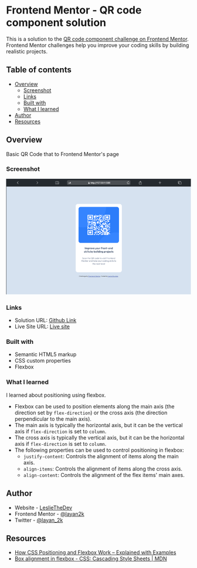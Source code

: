 # Frontend Mentor - QR code component solution

This is a solution to the [QR code component challenge on Frontend Mentor](https://www.frontendmentor.io/challenges/qr-code-component-iux_sIO_H). Frontend Mentor challenges help you improve your coding skills by building realistic projects.

## Table of contents

- [Overview](#overview)
  - [Screenshot](#screenshot)
  - [Links](#links)
  - [Built with](#built-with)
  - [What I learned](#what-i-learned)
- [Author](#author)
- [Resources](#resources)

## Overview

Basic QR Code that to Frontend Mentor's page

### Screenshot

![screenshot](./screenshot.png)

### Links

- Solution URL: [Github Link](https://github.com/layan2k/qr-code-component-main)
- Live Site URL:  [Live site](https://qr-code-component-main-blond.vercel.app/)

### Built with

- Semantic HTML5 markup
- CSS custom properties
- Flexbox

### What I learned

I learned about positioning using flexbox.

- Flexbox can be used to position elements along the main axis (the direction set by `flex-direction`) or the cross axis (the direction perpendicular to the main axis).
- The main axis is typically the horizontal axis, but it can be the vertical axis if `flex-direction` is set to `column`.
- The cross axis is typically the vertical axis, but it can be the horizontal axis if `flex-direction` is set to `column`.
- The following properties can be used to control positioning in flexbox:
  - `justify-content`: Controls the alignment of items along the main axis.
  - `align-items`: Controls the alignment of items along the cross axis.
  - `align-content`: Controls the alignment of the flex items' main axes.

## Author

- Website - [LeslieTheDev](https://www.lesliethedev.me/)
- Frontend Mentor - [@layan2k](https://www.frontendmentor.io/profile/layan2k)
- Twitter - [@layan_2k](https://www.twitter.com/layan_2k)

## Resources

- [How CSS Positioning and Flexbox Work – Explained with Examples](https://www.freecodecamp.org/news/css-positioning-and-flexbox-explained/)
- [Box alignment in flexbox - CSS: Cascading Style Sheets | MDN](https://developer.mozilla.org/en-US/docs/Web/CSS/CSS_box_alignment/Box_alignment_in_flexbox)

